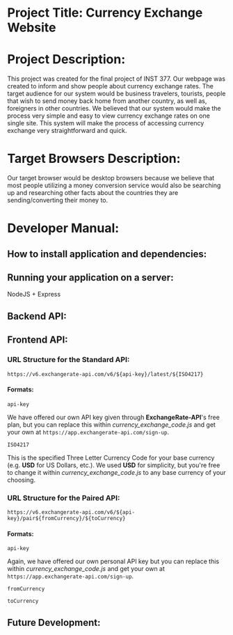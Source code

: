 # Project Title: Currency Exchange Website

# Project Description:
This project was created for the final project of INST 377. Our webpage was created to inform and show people about currency exchange rates. The target audience for our system would be business travelers, tourists, people that wish to send money back home from another country, as well as, foreigners in other countries. We believed that our system would make the process very simple and easy to view currency exchange rates on one single site. This system will make the process of accessing currency exchange very straightforward and quick. 

# Target Browsers Description:
Our target browser would be desktop browsers because we believe that most people utilizing a money conversion service would also be searching up and researching other facts about the countries they are sending/converting their money to. 

# Developer Manual:
## How to install application and dependencies:

## Running your application on a server:
NodeJS + Express

## Backend API:

## Frontend API:
### URL Structure for the Standard API:
`https://v6.exchangerate-api.com/v6/${api-key}/latest/${ISO4217}`

#### Formats:
`api-key`

We have offered our own API key given through **ExchangeRate-API**'s free plan, but you can replace this within *currency_exchange_code.js* and get your own at `https://app.exchangerate-api.com/sign-up`.

`ISO4217`

This is the specified Three Letter Currency Code for your base currency (e.g. **USD** for US Dollars, etc.). We used **USD** for simplicity, but you're free to change it within *currency_exchange_code.js* to any base currency of your choosing.

### URL Structure for the Paired API:
`https://v6.exchangerate-api.com/v6/${api-key}/pair${fromCurrency}/${toCurrency}`

#### Formats:
`api-key`

Again, we have offered our own personal API key but you can replace this within *currency_exchange_code.js* and get your own at `https://app.exchangerate-api.com/sign-up`.

`fromCurrency`

`toCurrency`

## Future Development:
